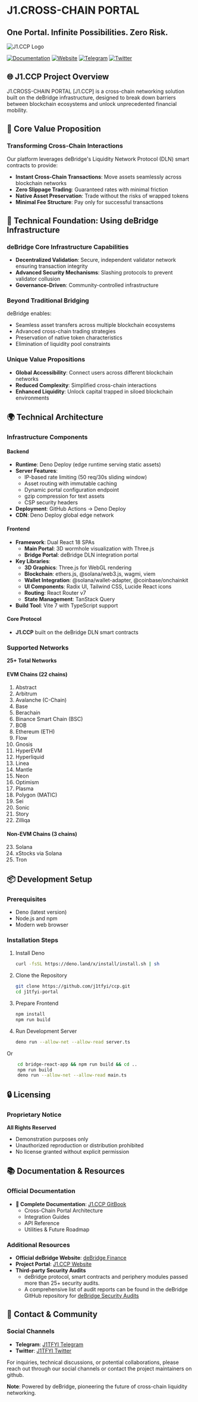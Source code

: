 # J1.CROSS-CHAIN PORTAL
## One Portal. Infinite Possibilities. Zero Risk.

![J1.CCP Logo](./public/comboj1ccplogo.png)

[![Documentation](https://img.shields.io/badge/GitBook-Documentation-7B36ED?style=for-the-badge&logo=gitbook&logoColor=white)](https://j1tfyi.gitbook.io/docs/utilities-and-future-plan/j1.cross-chain-portal)
[![Website](https://img.shields.io/badge/Website-J1.CCP-FF6B6B?style=for-the-badge&logo=firefox&logoColor=white)](https://ccp.j1t.fyi/)
[![Telegram](https://img.shields.io/badge/Telegram-2CA5E0?style=for-the-badge&logo=telegram&logoColor=white)](https://t.me/j1tfyi)
[![Twitter](https://img.shields.io/badge/Twitter-1DA1F2?style=for-the-badge&logo=twitter&logoColor=white)](https://x.com/j1tfyi)

## 🌐 J1.CCP Project Overview

J1.CROSS-CHAIN PORTAL [J1.CCP] is a cross-chain networking solution built on the deBridge infrastructure, designed to break down barriers between blockchain ecosystems and unlock unprecedented financial mobility.

## 🚀 Core Value Proposition

### Transforming Cross-Chain Interactions

Our platform leverages deBridge's Liquidity Network Protocol (DLN) smart contracts to provide:
- **Instant Cross-Chain Transactions**: Move assets seamlessly across blockchain networks
- **Zero Slippage Trading**: Guaranteed rates with minimal friction
- **Native Asset Preservation**: Trade without the risks of wrapped tokens
- **Minimal Fee Structure**: Pay only for successful transactions

## 🔗 Technical Foundation: Using deBridge Infrastructure

### deBridge Core Infrastructure Capabilities
- **Decentralized Validation**: Secure, independent validator network ensuring transaction integrity
- **Advanced Security Mechanisms**: Slashing protocols to prevent validator collusion
- **Governance-Driven**: Community-controlled infrastructure

### Beyond Traditional Bridging
deBridge enables:
- Seamless asset transfers across multiple blockchain ecosystems
- Advanced cross-chain trading strategies
- Preservation of native token characteristics
- Elimination of liquidity pool constraints

### Unique Value Propositions
- **Global Accessibility**: Connect users across different blockchain networks
- **Reduced Complexity**: Simplified cross-chain interactions
- **Enhanced Liquidity**: Unlock capital trapped in siloed blockchain environments

## 🌍 Technical Architecture

### Infrastructure Components

#### Backend
- **Runtime**: Deno Deploy (edge runtime serving static assets)
- **Server Features**:
  - IP-based rate limiting (50 req/30s sliding window)
  - Asset routing with immutable caching
  - Dynamic portal configuration endpoint
  - gzip compression for text assets
  - CSP security headers
- **Deployment**: GitHub Actions → Deno Deploy
- **CDN**: Deno Deploy global edge network

#### Frontend
- **Framework**: Dual React 18 SPAs
  - **Main Portal**: 3D wormhole visualization with Three.js
  - **Bridge Portal**: deBridge DLN integration portal
- **Key Libraries**:
  - **3D Graphics**: Three.js for WebGL rendering
  - **Blockchain**: ethers.js, @solana/web3.js, wagmi, viem
  - **Wallet Integration**: @solana/wallet-adapter, @coinbase/onchainkit
  - **UI Components**: Radix UI, Tailwind CSS, Lucide React icons
  - **Routing**: React Router v7
  - **State Management**: TanStack Query
- **Build Tool**: Vite 7 with TypeScript support

#### Core Protocol
- **J1.CCP** built on the deBridge DLN smart contracts

### Supported Networks

**25+ Total Networks**

#### EVM Chains (22 chains)
1. Abstract
2. Arbitrum
3. Avalanche (C-Chain)
4. Base
5. Berachain
6. Binance Smart Chain (BSC)
7. BOB
8. Ethereum (ETH)
9. Flow
10. Gnosis
11. HyperEVM
12. Hyperliquid
13. Linea
14. Mantle
15. Neon
16. Optimism
17. Plasma
18. Polygon (MATIC)
19. Sei
20. Sonic
21. Story
22. Zilliqa

#### Non-EVM Chains (3 chains)
23. Solana
24. xStocks via Solana
25. Tron

## 📦 Development Setup

### Prerequisites
- Deno (latest version)
- Node.js and npm
- Modern web browser

### Installation Steps
1. Install Deno
   ```bash
   curl -fsSL https://deno.land/x/install/install.sh | sh
   ```

2. Clone the Repository
   ```bash
   git clone https://github.com/j1tfyi/ccp.git
   cd j1tfyi-portal
   ```

3. Prepare Frontend
   ```bash
   npm install
   npm run build
   ```

4. Run Development Server
   ```bash
   deno run --allow-net --allow-read server.ts
   ```
Or
```bash
    cd bridge-react-app && npm run build && cd ..
    npm run build
    deno run --allow-net --allow-read main.ts
```

## 🔒 Licensing

### Proprietary Notice
**All Rights Reserved**
- Demonstration purposes only
- Unauthorized reproduction or distribution prohibited
- No license granted without explicit permission

## 📚 Documentation & Resources

### Official Documentation
- **📖 Complete Documentation**: [J1.CCP GitBook](https://j1tfyi.gitbook.io/docs/utilities-and-future-plan/j1.cross-chain-portal)
  - Cross-Chain Portal Architecture
  - Integration Guides
  - API Reference
  - Utilities & Future Roadmap

### Additional Resources
- **Official deBridge Website**: [deBridge Finance](https://debridge.finance/)
- **Project Portal**: [J1.CCP Website](https://ccp.j1t.fyi/)
- **Third-party Security Audits**
    - deBridge protocol, smart contracts and periphery modules passed more than 25+ security audits. 
    - A comprehensive list of audit reports can be found in the deBridge GitHub repository for [deBridge Security Audits](https://github.com/debridge-finance/debridge-security)

## 🤝 Contact & Community

### Social Channels
- **Telegram**: [J1TFYI Telegram](https://t.me/j1tfyi)
- **Twitter**: [J1TFYI Twitter](https://x.com/j1tfyi)

For inquiries, technical discussions, or potential collaborations, please reach out through our social channels or contact the project maintainers on github.

**Note**: Powered by deBridge, pioneering the future of cross-chain liquidity networking.
